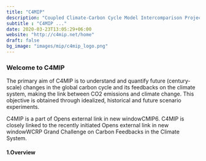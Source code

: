 ```yaml
---
title: "C4MIP"
description: "Coupled Climate-Carbon Cycle Model Intercomparison Project"
subtitle : "C4MIP ..."
date: 2020-03-23T13:05:29+06:00
website: "http://c4mip.net/home"
draft: false
bg_image: "images/mip/c4mip_logo.png"
---
```


### Welcome to C4MIP

 The primary aim of C4MIP is to understand and quantify future (century-scale) changes in the global carbon 
 cycle and its feedbacks on the climate system, making the link between CO2 emissions and climate change. This 
 objective is obtained through idealized, historical and future scenario experiments.

C4MIP is a part of Opens external link in new windowCMIP6. C4MIP is closely linked to the recently initiated 
Opens external link in new windowWCRP Grand Challenge on Carbon Feedbacks in the Climate System. 

#### 1.Overview
